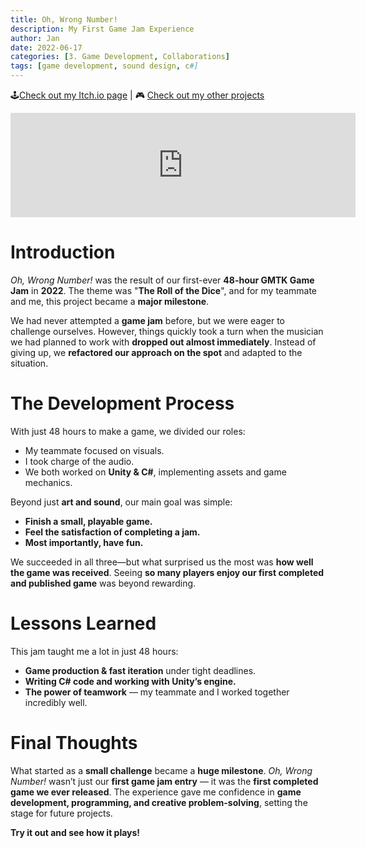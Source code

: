 ```yaml
---
title: Oh, Wrong Number!
description: My First Game Jam Experience
author: Jan
date: 2022-06-17
categories: [3. Game Development, Collaborations]
tags: [game development, sound design, c#]
---
```


🕹️[Check out my Itch.io page](https://jphuss.itch.io/) | 🎮 [Check out my other projects](https://janhuss.github.io/categories/)

<iframe height="167" frameborder="0" src="https://itch.io/embed/1620954" width="552"><a href="https://alex-de-la-cour.itch.io/oh-wrong-number">Oh, Wrong Number! by Alex de la Cour, Jan Huss</a></iframe>

# Introduction

*Oh, Wrong Number!* was the result of our first-ever **48-hour GMTK Game Jam** in **2022**. 
The theme was "**The Roll of the Dice**", and for my teammate and me, this project became a 
**major milestone**.

We had never attempted a **game jam** before, but we were eager to challenge ourselves. However, 
things quickly took a turn when the musician we had planned to work with **dropped out almost 
immediately**. Instead of giving up, we **refactored our approach on the spot** and adapted to 
the situation.

# The Development Process

With just 48 hours to make a game, we divided our roles:

- My teammate focused on visuals.
- I took charge of the audio.
- We both worked on **Unity & C#**, implementing assets and game mechanics.

Beyond just **art and sound**, our main goal was simple:
- **Finish a small, playable game.**
- **Feel the satisfaction of completing a jam.**
- **Most importantly, have fun.**

We succeeded in all three—but what surprised us the most was **how well the game was received**. 
Seeing **so many players enjoy our first completed and published game** was beyond rewarding.

# Lessons Learned

This jam taught me a lot in just 48 hours:

- **Game production & fast iteration** under tight deadlines.
- **Writing C# code and working with Unity’s engine.**
- **The power of teamwork** — my teammate and I worked together incredibly well.
  
# Final Thoughts

What started as a **small challenge** became a **huge milestone**. _Oh, Wrong Number!_ wasn’t 
just our **first game jam entry** — it was the **first completed game we ever released**. 
The experience gave me confidence in **game development, programming, and creative 
problem-solving**, setting the stage for future projects.

**Try it out and see how it plays!**
